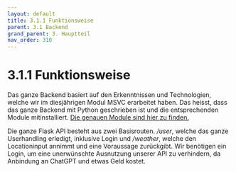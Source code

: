 ```yaml
---
layout: default
title: 3.1.1 Funktionsweise
parent: 3.1 Backend
grand_parent: 3. Hauptteil
nav_order: 310
---
```


# 3.1.1 Funktionsweise

Das ganze Backend basiert auf den Erkenntnissen und Technologien, welche wir im diesjährigen Modul MSVC erarbeitet haben.
Das heisst, dass das ganze Backend mit Python geschrieben ist und die entsprechenden Module mitinstalliert. [Die genauen Module sind hier zu finden.](https://github.com/Euthal02/SemArb3_WeatherAPI/blob/main/backend/requirements.txt)

Die ganze Flask API besteht aus zwei Basisrouten. */user*, welche das ganze Userhandling erledigt, inklusive Login und */weather*, welche den Locationinput annimmt und eine Voraussage zurückgibt. Wir benötigen ein Login, um eine unerwünschte Ausnutzung unserer API zu verhindern, da Anbindung an ChatGPT und etwas Geld kostet.
